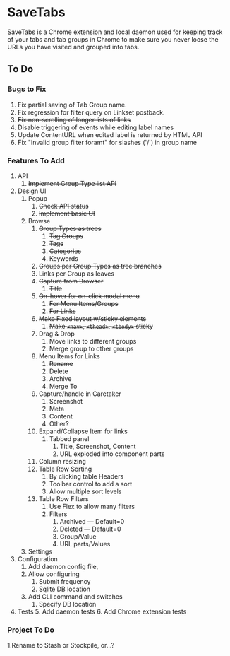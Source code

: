 # SaveTabs

SaveTabs is a Chrome extension and local daemon used for keeping track of your tabs and tab groups in Chrome to make sure you never loose the URLs you have visited and grouped into tabs. 

## To Do

### Bugs to Fix
1. Fix partial saving of Tab Group name.
2. Fix regression for filter query on Linkset postback.
3. ~~Fix non-scrolling of longer lists of links~~
4. Disable triggering of events while editing label names
5. Update ContentURL when edited label is returned by HTML API
6. Fix "Invalid group filter foramt" for slashes ('/') in group name

### Features To Add
1. API
   1. ~~Implement Group Type list API~~
2. Design UI
   1. Popup
      1. ~~Check API status~~  
      2. ~~Implement basic UI~~  
   2. Browse 
      1. ~~Group Types as trees~~
         1. ~~Tag Groups~~
         2. ~~Tags~~
         3. ~~Categories~~
         4. ~~Keywords~~
      2. ~~Groups per Group Types as tree branches~~
      3. ~~Links per Group as leaves~~
      4. ~~Capture from Browser~~
         1. ~~Title~~
      5. ~~On-hover for on-click modal menu~~
         1. ~~For Menu Items/Groups~~
         2. ~~For Links~~
      6. ~~Make Fixed layout w/sticky elements~~
         1. ~~Make `<nav>`, `<thead>`, `<tbody>` sticky~~ 
      7. Drag & Drop 
         1. Move links to different groups
         2. Merge group to other groups
      8. Menu Items for Links
         1. ~~Rename~~
         2. Delete
         3. Archive
         4. Merge To
      9. Capture/handle in Caretaker
         1. Screenshot
         2. Meta
         3. Content
         4. Other?
      10. Expand/Collapse Item for links
          1. Tabbed panel
             1. Title, Screenshot, Content
             2. URL exploded into component parts
      12. Column resizing
      13. Table Row Sorting
          1. By clicking table Headers
          2. Toolbar control to add a sort
          3. Allow multiple sort levels
      14. Table Row Filters
          1. Use Flex to allow many filters
          2. Filters
             1. Archived — Default=0
             2. Deleted — Default=0
             3. Group/Value
             4. URL parts/Values
   3. Settings
3. Configuration
   1. Add daemon config file, 
   4. Allow configuring
      1. Submit frequency
      2. Sqlite DB location 
   5. Add CLI command and switches
      1. Specify DB location
4. Tests
   5. Add daemon tests
   6. Add Chrome extension tests

### Project To Do
1.Rename to Stash or Stockpile, or...?

